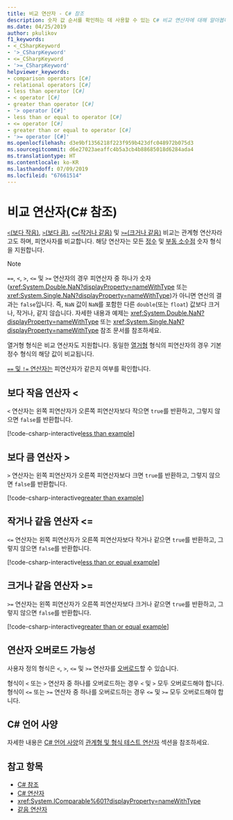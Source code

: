 ```yaml
---
title: 비교 연산자 - C# 참조
description: 숫자 값 순서를 확인하는 데 사용할 수 있는 C# 비교 연산자에 대해 알아봅니다.
ms.date: 04/25/2019
author: pkulikov
f1_keywords:
- <_CSharpKeyword
- '>_CSharpKeyword'
- <=_CSharpKeyword
- '>=_CSharpKeyword'
helpviewer_keywords:
- comparison operators [C#]
- relational operators [C#]
- less than operator [C#]
- < operator [C#]
- greater than operator [C#]
- '> operator [C#]'
- less than or equal to operator [C#]
- <= operator [C#]
- greater than or equal to operator [C#]
- '>= operator [C#]'
ms.openlocfilehash: d3e9bf1356218f223f959b423dfc048972b075d3
ms.sourcegitcommit: d6e27023aeaffc4b5a3cb4b88685018d6284ada4
ms.translationtype: HT
ms.contentlocale: ko-KR
ms.lasthandoff: 07/09/2019
ms.locfileid: "67661514"
---
```

# <a name="comparison-operators-c-reference"></a>비교 연산자(C# 참조)

[`<`(보다 작음)](#less-than-operator-), [`>`(보다 큼)](#greater-than-operator-), [`<=`(작거나 같음)](#less-than-or-equal-operator-) 및 [`>=`(크거나 같음)](#greater-than-or-equal-operator-) 비교는 관계형 연산자라고도 하며, 피연사자를 비교합니다. 해당 연산자는 모든 [정수](../builtin-types/integral-numeric-types.md) 및 [부동 소수점](../builtin-types/floating-point-numeric-types.md) 숫자 형식을 지원합니다.

> [!NOTE]
> `==`, `<`, `>`, `<=` 및 `>=` 연산자의 경우 피연산자 중 하나가 숫자(<xref:System.Double.NaN?displayProperty=nameWithType> 또는 <xref:System.Single.NaN?displayProperty=nameWithType>)가 아니면 연산의 결과는 `false`입니다. 즉, `NaN` 값이 `NaN`를 포함한 다른 `double`(또는 `float`) 값보다 크거나, 작거나, 같지 않습니다. 자세한 내용과 예제는 <xref:System.Double.NaN?displayProperty=nameWithType> 또는 <xref:System.Single.NaN?displayProperty=nameWithType> 참조 문서를 참조하세요.

열거형 형식은 비교 연산자도 지원합니다. 동일한 [열거형](../keywords/enum.md) 형식의 피연산자의 경우 기본 정수 형식의 해당 값이 비교됩니다.

[`==` 및 `!=` 연산자는](equality-operators.md) 피연산자가 같은지 여부를 확인합니다.

## <a name="less-than-operator-"></a>보다 작음 연산자 \<

`<` 연산자는 왼쪽 피연산자가 오른쪽 피연산자보다 작으면 `true`를 반환하고, 그렇지 않으면 `false`를 반환합니다.

[!code-csharp-interactive[less than example](~/samples/csharp/language-reference/operators/ComparisonOperators.cs#Less)]

## <a name="greater-than-operator-"></a>보다 큼 연산자 >

`>` 연산자는 왼쪽 피연산자가 오른쪽 피연산자보다 크면 `true`를 반환하고, 그렇지 않으면 `false`를 반환합니다.

[!code-csharp-interactive[greater than example](~/samples/csharp/language-reference/operators/ComparisonOperators.cs#Greater)]

## <a name="less-than-or-equal-operator-"></a>작거나 같음 연산자 \<=

`<=` 연산자는 왼쪽 피연산자가 오른쪽 피연산자보다 작거나 같으면 `true`를 반환하고, 그렇지 않으면 `false`를 반환합니다.

[!code-csharp-interactive[less than or equal example](~/samples/csharp/language-reference/operators/ComparisonOperators.cs#LessOrEqual)]

## <a name="greater-than-or-equal-operator-"></a>크거나 같음 연산자 >=

`>=` 연산자는 왼쪽 피연산자가 오른쪽 피연산자보다 크거나 같으면 `true`를 반환하고, 그렇지 않으면 `false`를 반환합니다.

[!code-csharp-interactive[greater than or equal example](~/samples/csharp/language-reference/operators/ComparisonOperators.cs#GreaterOrEqual)]

## <a name="operator-overloadability"></a>연산자 오버로드 가능성

사용자 정의 형식은 `<`, `>`, `<=` 및 `>=` 연산자를 [오버로드](operator-overloading.md)할 수 있습니다.

형식이 `<` 또는 `>` 연산자 중 하나를 오버로드하는 경우 `<` 및 `>` 모두 오버로드해야 합니다. 형식이 `<=` 또는 `>=` 연산자 중 하나를 오버로드하는 경우 `<=` 및 `>=` 모두 오버로드해야 합니다.

## <a name="c-language-specification"></a>C# 언어 사양

자세한 내용은 [C# 언어 사양](~/_csharplang/spec/introduction.md)의 [관계형 및 형식 테스트 연산자](~/_csharplang/spec/expressions.md#relational-and-type-testing-operators) 섹션을 참조하세요.

## <a name="see-also"></a>참고 항목

- [C# 참조](../index.md)
- [C# 연산자](index.md)
- <xref:System.IComparable%601?displayProperty=nameWithType>
- [같음 연산자](equality-operators.md)

